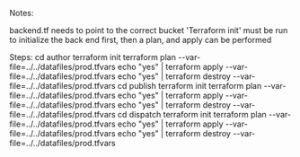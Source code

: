 Notes:

backend.tf needs to point to the correct bucket
'Terraform init' must be run to initialize the back end first, then a plan, and apply can be performed

Steps:
cd author
terraform init
terraform plan --var-file=../../datafiles/prod.tfvars
echo "yes" | terraform apply --var-file=../../datafiles/prod.tfvars
echo "yes" | terraform destroy --var-file=../../datafiles/prod.tfvars
cd publish
terraform init
terraform plan --var-file=../../datafiles/prod.tfvars
echo "yes" | terraform apply --var-file=../../datafiles/prod.tfvars
echo "yes" | terraform destroy --var-file=../../datafiles/prod.tfvars
cd dispatch
terraform init
terraform plan --var-file=../../datafiles/prod.tfvars
echo "yes" | terraform apply --var-file=../../datafiles/prod.tfvars
echo "yes" | terraform destroy --var-file=../../datafiles/prod.tfvars
